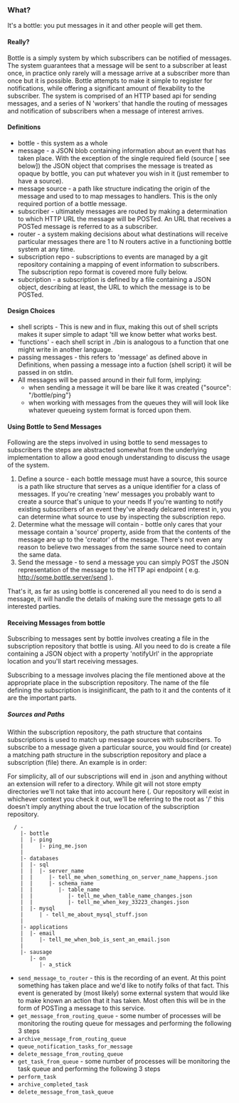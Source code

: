 ### What?
It's a bottle: you put messages in it and other people will get them.
 
#### Really?
Bottle is a simply system by which subscribers can be notified of messages. The
system guarantees that a message will be sent to a subscriber at least once, in
practice only rarely will a message arrive at a subscriber more than once but
it is possible.
Bottle attempts to make it simple to register for notifications, while offering
a significant amount of flexability to the subscriber.
The system is comprised of an HTTP based api for sending messages, and a series
of N 'workers' that handle the routing of messages and notification of subscribers
when a message of interest arrives.


#### Definitions
* bottle - this system as a whole
* message - a JSON blob containing information about an event that has taken
  place. With the exception of the single required field (source [ see below])
  the JSON object that comprises the message is treated as opaque by bottle,
  you can put whatever you wish in it (just remember to have a source).
* message source - a path like structure indicating the origin of the message
  and used to to map messages to handlers. This is the only required portion of
  a bottle message.
* subscriber - ultimately messages are routed by making a determination to which
  HTTP URL the message will be POSTed.  An URL that receives a POSTed message is
  referred to as a subscriber.
* router - a system making decisions about what destinations will receive
  particular messages there are 1 to N routers active in a functioning bottle
  system at any time.  
* subscription repo - subscriptions to events are managed by a git repository containing
  a mapping of event information to subscribers. The subscription repo format
  is covered more fully below.
* subcription - a subscription is defined by a file containing a JSON object, describing
  at least, the URL to which the message is to be POSTed.


#### Design Choices

* shell scripts - This is new and in flux, making this out of shell scripts makes it
  super simple to adapt 'till we know better what works best.
* 'functions' - each shell script in ./bin is analogous to a function that one
  might write in another language.
* passing messages - this refers to 'message' as defined above in Definitions,
  when passing a message into a fuction (shell script) it will be passed in on
  stdin.
* All messages will be passed around in their full form, implying:
  * when sending a message it will be bare like it was created
      {"source": "/bottle/ping"}
  * when working with messages from the queues they will will look like whatever
    queueing system format is forced upon them.


#### Using Bottle to Send Messages

Following are the steps involved in using bottle to send messages to subscribers
the steps are abstracted somewhat from the underlying implementation to allow
a good enough understanding to discuss the usage of the system.

  1. Define a source - each bottle message must have a source, this source is
  a path like structure that serves as a unique identifier for a class of
  messages. If you're creating 'new' messages you probably want to create a
  source that's unique to your needs  If you're wanting to notify existing 
  subscribers of an event they've already delcared interest in, you can determine
  what source to use by inspecting the subscription repo.
  2. Determine what the message will contain - bottle only cares that your 
  message contain a 'source' property, aside from that the contents of the
  message are up to the 'creator' of the message. There's not even any reason
  to believe two messages from the same source need to contain the same data.
  3. Send the message - to send a message you can simply POST the JSON 
  representation of the message to the HTTP api endpoint ( e.g. 
  http://some.bottle.server/send ).

That's it, as far as using bottle is concerened all you need to do is send 
a message, it will handle the details of making sure the message gets to all
interested parties. 


#### Receiving Messages from bottle

Subscribing to messages sent by bottle involves creating a file in the 
subscription repository that bottle is using. All you need to do is create
a file containing a JSON object with a property 'notifyUrl' in the appropriate
location and you'll start receiving messages.

Subscribing to a message involves placing the file mentioned above at the
appropriate place in the subscription repository. The name of the file defining
the subscription is insiginificant, the path to it and the contents of it are
the important parts.

##### Sources and Paths
Within the subscription repository, the path structure that contains subscriptions
is used to match up message sources with subscribers. To subscribe to a message
given a particular source, you would find (or create) a matching path structure
in the subscription repository and place a subscription (file) there. An
example is in order:

For simplicity, all of our subscriptions will end in .json and anything without
an extension will refer to a directory. While git will not store empty directories
we'll not take that into account here (.  Our repository will exist in whichever
context you check it out, we'll be referring to the root as '/' this doesn't
imply anything about the true location of the subscription repository.

      / -
        |- bottle
        |  |- ping
        |     |- ping_me.json
        |
        |- databases
        |  |- sql
        |  |  |- server_name
        |  |     |- tell_me_when_something_on_server_name_happens.json
        |  |     |- schema_name
        |  |        |- table_name
        |  |           |- tell_me_when_table_name_changes.json       
        |  |           |- tell_me_when_key_33223_changes.json
        |  |- mysql
        |     | - tell_me_about_mysql_stuff.json
        |
        |- applications
        |  |- email
        |     |- tell_me_when_bob_is_sent_an_email.json
        |
        |- sausage
           |- on
              |- a_stick
        



* `send_message_to_router` - this is the recording of an event.  At this point something has taken place and we'd like to notify folks of that fact.  This event is generated by (most likely) some external system that would like to make known an action that it has taken. Most often this will be in the form of POSTing a message to this service.
* `get_message_from_routing_queue` - some number of processes will be monitoring the routing queue for messages and performing the following 3 steps
* `archive_message_from_routing_queue`
* `queue_notification_tasks_for_message`
* `delete_message_from_routing_queue`
* `get_task_from_queue` - some number of processes will be monitoring the task queue and performing the following 3 steps
* `perform_task`
* `archive_completed_task`
* `delete_message_from_task_queue`


